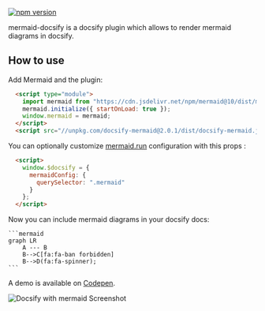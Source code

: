 [![npm version](https://badge.fury.io/js/docsify-mermaid.svg)](https://www.npmjs.com/package/docsify-mermaid)

mermaid-docsify is a docsify plugin which allows to render mermaid diagrams in docsify.

## How to use

Add Mermaid and the plugin:

```html
  <script type="module">
    import mermaid from "https://cdn.jsdelivr.net/npm/mermaid@10/dist/mermaid.esm.min.mjs";
    mermaid.initialize({ startOnLoad: true });
    window.mermaid = mermaid;
  </script>
  <script src="//unpkg.com/docsify-mermaid@2.0.1/dist/docsify-mermaid.js"></script>
```

You can optionally customize [mermaid.run](https://mermaid.js.org/config/usage.html#using-mermaid-run) configuration with this props :

```html
  <script>
    window.$docsify = {
      mermaidConfig: {
        querySelector: ".mermaid"
      }
    };
  </script>
```

Now you can include mermaid diagrams in your docsify docs:

    ```mermaid
    graph LR
        A --- B
        B-->C[fa:fa-ban forbidden]
        B-->D(fa:fa-spinner);
    ```

A demo is available on [Codepen](https://codepen.io/leward/project/editor/AyegJW).

![Docsify with mermaid Screenshot](screenshot.png)
